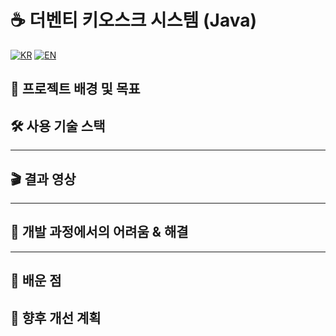 # ☕ 더벤티 키오스크 시스템 (Java)

[![KR](https://img.shields.io/badge/README-한국어-blue)](./README.theventi.ko.md)
[![EN](https://img.shields.io/badge/README-English-red)](./README.theventi.md)

## 📖 프로젝트 배경 및 목표

## 🛠 사용 기술 스택

---

## 🎬 결과 영상

---

## 🧭 개발 과정에서의 어려움 & 해결

---

## 📝 배운 점

## 🚀 향후 개선 계획
